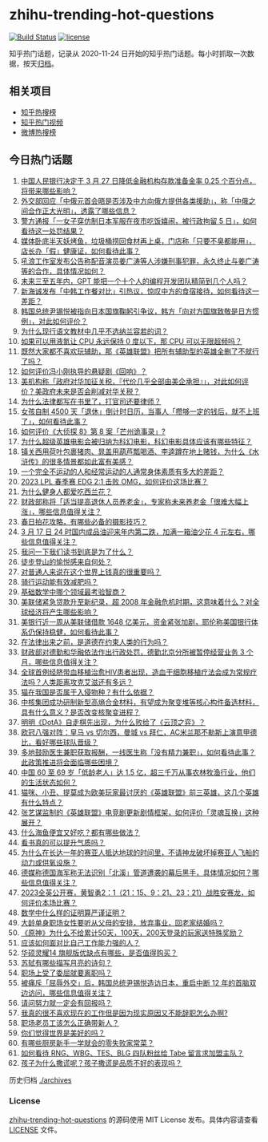# zhihu-trending-hot-questions

[![Build Status](https://github.com/justjavac/zhihu-trending-hot-questions/workflows/ci/badge.svg?branch=master)](https://github.com/justjavac/zhihu-trending-hot-questions/actions)
[![license](https://img.shields.io/github/license/justjavac/zhihu-trending-hot-questions)](https://github.com/justjavac/zhihu-trending-hot-questions/blob/master/LICENSE)

知乎热门话题，记录从 2020-11-24
日开始的知乎热门话题。每小时抓取一次数据，按天[归档](./archives)。

## 相关项目

- [知乎热搜榜](https://github.com/justjavac/zhihu-trending-top-search)
- [知乎热门视频](https://github.com/justjavac/zhihu-trending-hot-video)
- [微博热搜榜](https://github.com/justjavac/weibo-trending-hot-search)

## 今日热门话题

<!-- BEGIN -->
<!-- 最后更新时间 Sat Mar 18 2023 02:20:52 GMT+0800 (China Standard Time) -->

1. [中国人民银行决定于 3 月 27 日降低金融机构存款准备金率 0.25 个百分点，将带来哪些影响？](https://www.zhihu.com/question/590192359)
1. [外交部回应「中俄元首会晤是否涉及中方向俄方提供各类援助」，称「中俄之间合作正大光明」，透露了哪些信息？](https://www.zhihu.com/question/590180273)
1. [警方通报「一女子穿仿制日本军服在夜市吃饭嬉闹，被行政拘留 5 日」，如何看待这一处罚结果？](https://www.zhihu.com/question/590135182)
1. [媒体卧底半天妖烤鱼，垃圾桶捞回食材再上桌，门店称「只要不臭都能用」，店长办「假」健康证，如何看待此事？](https://www.zhihu.com/question/590134918)
1. [吼浪工作室发布公告称配音演员姜广涛等人涉嫌刑事犯罪，永久终止与姜广涛等的合作，具体情况如何？](https://www.zhihu.com/question/590186792)
1. [未来三至五年内，GPT 能把一个十个人的编程开发团队精简到几个人吗？](https://www.zhihu.com/question/589904843)
1. [新海诚发布「中韩工作餐对比」引热议，惊叹中方的食宿接待，如何看待这一差距？](https://www.zhihu.com/question/590175332)
1. [韩国总统尹锡悦被指向日本国旗鞠躬引争议，韩方「向对方国旗致敬是日方惯例」，对此如何评价？](https://www.zhihu.com/question/590140747)
1. [为什么现行语文教材中几乎不选纳兰容若的词？](https://www.zhihu.com/question/27292549)
1. [如果可以用液氮让 CPU 永远保持 0 度以下，那 CPU 可以无限超频吗？](https://www.zhihu.com/question/589892451)
1. [既然大家都不喜欢玩辅助，那《英雄联盟》把所有辅助型的英雄全删了不就行了吗？](https://www.zhihu.com/question/583112881)
1. [如何评价冯小刚执导的悬疑剧《回响》？](https://www.zhihu.com/question/574884590)
1. [美机构称「政府对华加征关税，『代价几乎全部由美企承担』」，对此如何评价？美政府未来是否会削减对华关税？](https://www.zhihu.com/question/590044904)
1. [为什么法律都写在书里了，打官司还要律师？](https://www.zhihu.com/question/589249552)
1. [女孩自制 4500 天「退休」倒计时日历，当事人「攒够一定的钱后，就不上班了」，如何看待此事？](https://www.zhihu.com/question/589718058)
1. [如何评价《大侦探 8》第 8 案「芒州诡事录」?](https://www.zhihu.com/question/589905458)
1. [为什么超级英雄电影会被归纳为科幻电影，科幻电影具体应该有哪些特征？](https://www.zhihu.com/question/388774899)
1. [镇关西用荷叶包裹猪肉、晁盖用葫芦瓢喝酒、李逵蹲在地上赌钱，为什么《水浒传》的很多情景都如此富有美感？](https://www.zhihu.com/question/570019489)
1. [一个完全不运动的人和经常运动的人通常身体素质有多大的差距？](https://www.zhihu.com/question/31694741)
1. [2023 LPL 春季赛 EDG 2:1 击败 OMG，如何评价这场比赛？](https://www.zhihu.com/question/590231976)
1. [为什么健身人都爱吃西兰花？](https://www.zhihu.com/question/587455376)
1. [财政部称将「适当提高退休人员养老金」，专家称未来养老金「很难大幅上涨」，哪些信息值得关注？](https://www.zhihu.com/question/590133455)
1. [春日拍花攻略，有哪些必备的摄影技巧？](https://www.zhihu.com/question/589915697)
1. [3 月 17 日 24 时国内成品油迎来年内第二跌，加满一箱油少花 4 元左右，哪些信息值得关注？](https://www.zhihu.com/question/590107332)
1. [我问一下我们读书到底是为了什么？](https://www.zhihu.com/question/590134400)
1. [徒步登山的愉悦感来自何处？](https://www.zhihu.com/question/588085905)
1. [对普通人来说在这个世界上钱真的很重要吗？](https://www.zhihu.com/question/589850941)
1. [骑行运动能有效减肥吗？](https://www.zhihu.com/question/585551587)
1. [基础数学中哪个领域最考验智商？](https://www.zhihu.com/question/589273570)
1. [美联储紧急贷款升至新纪录，超 2008 年金融危机时期，这意味着什么？对全球经济将产生哪些影响？](https://www.zhihu.com/question/590145912)
1. [美银行近一周从美联储借款 1648 亿美元，资金紧张加剧，耶伦称美国银行体系仍保持稳健，如何看待此事？](https://www.zhihu.com/question/590111269)
1. [在法律出来之前，是道德在约束人类的行为吗？](https://www.zhihu.com/question/580112138)
1. [财政部对德勤和华融依法作出行政处罚，德勤北京分所被暂停经营业务 3 个月，哪些信息值得关注？](https://www.zhihu.com/question/590185632)
1. [全球首例经脐带血移植治愈HIV患者出现，造血干细胞移植疗法会成为常规疗法吗？人类距离攻克艾滋还有多远？](https://www.zhihu.com/question/590105619)
1. [猫在我国是否属于入侵物种？有什么依据？](https://www.zhihu.com/question/589624372)
1. [中核集团成功研制新型高熵合金材料，有望成为聚变堆等核心构件备选材料，具有什么意义？是否改变核聚变进程？](https://www.zhihu.com/question/589585654)
1. [明明《DotA》自走棋先出现，为什么败给了《云顶之弈》？](https://www.zhihu.com/question/589316835)
1. [欧冠八强对阵：皇马 vs 切尔西，曼城 vs 拜仁，AC米兰那不勒斯上演意甲德比，看好哪些球队晋级？](https://www.zhihu.com/question/590226354)
1. [多地鼓励医生兼职获取报酬，一线医生称「没有精力兼职」，如何看待此事？此政策推进将会面临哪些困境？](https://www.zhihu.com/question/590126513)
1. [中国 60 至 69 岁「低龄老人」达 1.5 亿，超三千万从事农林牧渔行业，他们的生活状态如何？](https://www.zhihu.com/question/590114423)
1. [猫咪、小丑、提莫成为欧美玩家最讨厌的《英雄联盟》前三英雄，这几个英雄有什么特点？](https://www.zhihu.com/question/589920939)
1. [张艺谋监制的《英雄联盟》电竞剧更新剧情框架，如何评价「灵魂互换」这种展开？](https://www.zhihu.com/question/589921578)
1. [什么海鱼便宜又好吃？都有哪些做法？](https://www.zhihu.com/question/320233121)
1. [看书真的可以提升气质吗？](https://www.zhihu.com/question/586833031)
1. [为什么在长达一年的赛亚人抵达地球的时间里，不请神龙破坏掉赛亚人飞船的动力或供氧设施？](https://www.zhihu.com/question/588783811)
1. [德媒称德国海军称无法识别「北溪」管道遭袭的幕后黑手，具体情况如何？哪些信息值得关注？](https://www.zhihu.com/question/590115611)
1. [2023全英公开赛，黄智勇2：1（21：15、9：21、23：21）战胜安赛龙，如何评价本场比赛？](https://www.zhihu.com/question/590066611)
1. [数学中什么样的证明算严谨证明？](https://www.zhihu.com/question/589540618)
1. [大龄单身职场女性要听从父母的安排，放弃事业，回老家结婚吗？](https://www.zhihu.com/question/586918482)
1. [《原神》为什么不给累计50天，100天，200天登录的玩家送特殊奖励？](https://www.zhihu.com/question/590015623)
1. [应该如何面对比自己工作能力强的人？](https://www.zhihu.com/question/586770135)
1. [华硕灵耀14 旗舰版优缺点有哪些，是否值得购买？](https://www.zhihu.com/question/590053752)
1. [苏轼有哪些描写月亮的诗句？](https://www.zhihu.com/question/583007070)
1. [职场上受了委屈就要离职吗？](https://www.zhihu.com/question/584116148)
1. [被痛斥「屈辱外交」后，韩国总统尹锡悦造访日本，重启中断 12 年的首脑双边访问，哪些信息值得关注？](https://www.zhihu.com/question/589954104)
1. [请问努力就一定会有回报吗？](https://www.zhihu.com/question/589410340)
1. [我真的很不喜欢现在的工作但是因为现实原因又不能辞职怎么办啊?](https://www.zhihu.com/question/589850764)
1. [职场老员工该怎么正确带新人？](https://www.zhihu.com/question/583244393)
1. [你们觉得世界是美好的吗？](https://www.zhihu.com/question/589860557)
1. [有哪些厨房新手一学就会的零失败家常菜？](https://www.zhihu.com/question/587195573)
1. [如何看待 RNG、WBG、TES、BLG 四队粉丝给 Tabe 留言求加盟主队？](https://www.zhihu.com/question/589920704)
1. [孩子为什么撒谎呢？孩子撒谎是品质不好的表现吗？](https://www.zhihu.com/question/588441216)

<!-- END -->

历史归档 [./archives](./archives)

### License

[zhihu-trending-hot-questions](https://github.com/justjavac/zhihu-trending-hot-questions)
的源码使用 MIT License 发布。具体内容请查看 [LICENSE](./LICENSE) 文件。

